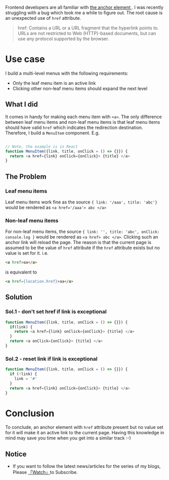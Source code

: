 Frontend developers are all familiar with [the anchor element <a>](https://developer.mozilla.org/en-US/docs/Web/HTML/Element/a). I was recently struggling with a bug which took me a while to figure out. The root cause is an unexpected use of `href` attribute.

> href: Contains a URL or a URL fragment that the hyperlink points to. URLs are not restricted to Web (HTTP)-based documents, but can use any protocol supported by the browser.

# Use case

I build a multi-level menus with the following requirements:

* Only the leaf menu item is an active link
* Clicking other non-leaf menu items should expand the next level

## What I did

It comes in handy for making each menu item with `<a>`. The only difference between leaf menu items and non-leaf menu items is that leaf menu items should have valid `href` which indicates the redirection destination. Therefore, I build a `MenuItem` component. E.g.

```javascript

// Note, the example is in React
function MenuItem({link, title, onClick = () => {}}) {
  return <a href={link} onClick={onClick}> {title} </a>
}
```

## The Problem

### Leaf menu items

Leaf menu items work fine as the source `{ link: '/aaa', title: 'abc'}` would be rendered as `<a href='/aaa'> abc </a>`


### Non-leaf menu items

For non-leaf menu items, the source `{ link: '', title: 'abc', onClick: console.log }` would be rendered as `<a href> abc </a>`. Clicking such an anchor link will reload the page. The reason is that the current page is assumed to be the value of `href` attribute if the `href` attribute exists but no value is set for it. i.e.

```html
<a href>aa</a>
```

is equivalent to 

```html
<a href={location.href}>aa</a>
```

## Solution

### Sol.1 - don't set href if link is exceptional

```javascript
function MenuItem({link, title, onClick = () => {}}) {
  if(link) {
    return <a href={link} onClick={onClick}> {title} </a>
  }
  return <a onClick={onClick}> {title} </a>
}
```

### Sol.2 - reset link if link is exceptional

```javascript
function MenuItem({link, title, onClick = () => {}}) {
  if (!link) {
    link = '#'
  }
  return <a href={link} onClick={onClick}> {title} </a>
}
```

# Conclusion

To conclude, an anchor element with `href` attribute present but no value set for it will make it an active link to the current page. Having this knowledge in mind may save you time when you get into a similar track :-)

## Notice

* If you want to follow the latest news/articles for the series of my blogs, Please [「Watch」](https://github.com/n0ruSh/blogs/)to Subscribe.